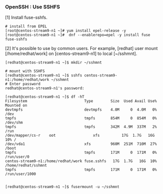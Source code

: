 ### OpenSSH : Use SSHFS

[1] Install fuse-sshfs.

    # install from EPEL
    [root@centos-stream9-n1 ~]# yum install epel-release -y 
    [root@centos-stream9-n1 ~]#  dnf --enablerepo=epel -y install fuse fuse-sshfs 

[2] 	It's possible to use by common users.
For example, [redhat] user mount [/home/redhat/work] on [centos-stream9-n1] to local [~/sshmnt]. 

    [redhat@centos-stream9-n1 ~]$ mkdir ~/sshmnt
    
    # mount with SSHFS
    [redhat@centos-stream9-n1 ~]$ sshfs centos-stream9-n1:/home/redhat/work ~/sshmnt
    # Enter password
    redhat@centos-stream9-n1's password: 

    [redhat@centos-stream9-n1 ~]$ df -hT
    Filesystem                          Type        Size  Used Avail Use% Mounted on
    devtmpfs                            devtmpfs    4.0M     0  4.0M   0% /dev
    tmpfs                               tmpfs       854M     0  854M   0% /dev/shm
    tmpfs                               tmpfs       342M  4.9M  337M   2% /run
    /dev/mapper/cs-r    oot                 xfs          17G  1.7G   16G  10% /
    /dev/vda1                           xfs         960M  251M  710M  27% /boot
    tmpfs                               tmpfs       171M     0  171M   0% /run/user/0
    centos-stream9-n1:/home/redhat/work fuse.sshfs   17G  1.7G   16G  10% /home/redhat/sshmnt
    tmpfs                               tmpfs       171M     0  171M   0% /run/user/1000
    
    
    [redhat@centos-stream9-n1 ~]$ fusermount -u ~/sshmnt 